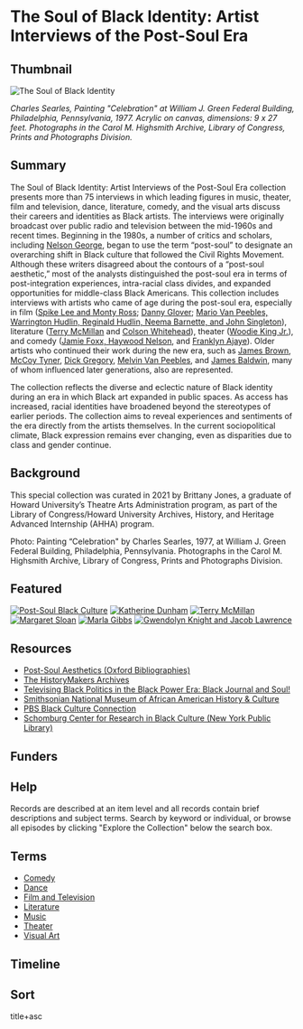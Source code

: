 # The Soul of Black Identity: Artist Interviews of the Post-Soul Era

## Thumbnail

![The Soul of Black Identity](https://s3.amazonaws.com/americanarchive.org/special-collections/soulofblackidentity.png "The Soul of Black Identity") 

*Charles Searles, Painting "Celebration" at William J. Green Federal Building, Philadelphia, Pennsylvania, 1977. Acrylic on canvas, dimensions: 9 x 27 feet. Photographs in the Carol M. Highsmith Archive, Library of Congress, Prints and Photographs Division.*

## Summary

The Soul of Black Identity: Artist Interviews of the Post-Soul Era collection presents more than 75 interviews in which leading figures in music, theater, film and television, dance, literature, comedy, and the visual arts discuss their careers and identities as Black artists. The interviews were originally broadcast over public radio and television between the mid-1960s and recent times. Beginning in the 1980s, a number of critics and scholars, including [Nelson George](https://americanarchive.org/catalog/cpb-aacip_293-31cjt22h), began to use the term “post-soul” to designate an overarching shift in Black culture that followed the Civil Rights Movement. Although these writers disagreed about the contours of a “post-soul aesthetic,” most of the analysts distinguished the post-soul era in terms of post-integration experiences, intra-racial class divides, and expanded opportunities for middle-class Black Americans. This collection includes interviews with artists who came of age during the post-soul era, especially in film ([Spike Lee and Monty Ross](https://americanarchive.org/catalog/cpb-aacip-529-vh5cc0w79t); [Danny Glover](https://americanarchive.org/catalog/cpb-aacip-293-472v72kc); [Mario Van Peebles, Warrington Hudlin, Reginald Hudlin, Neema Barnette, and John Singleton](https://americanarchive.org/catalog/cpb-aacip-507-5717m04m6m?start=1884.14&end=3279.55.)), literature ([Terry McMillan](https://americanarchive.org/catalog/cpb-aacip_529-f76639md96) and [Colson Whitehead](https://americanarchive.org/catalog/cpb-aacip-16-6q1sf2mk55)), theater ([Woodie King Jr.](https://americanarchive.org/catalog/cpb-aacip-522-gh9b56f57m)), and comedy ([Jamie Foxx, Haywood Nelson](https://americanarchive.org/catalog/cpb-aacip-529-bk16m34b2h), and [Franklyn Ajaye](https://americanarchive.org/catalog/cpb-aacip_529-6w96689q21)). Older artists who continued their work during the new era, such as [James Brown](https://americanarchive.org/catalog/cpb-aacip_15-9882j68q57), [McCoy Tyner](https://americanarchive.org/catalog/cpb-aacip_529-zk55d8px94), [Dick Gregory](https://americanarchive.org/catalog/cpb-aacip_512-qj77s7jv10), [Melvin Van Peebles](https://americanarchive.org/catalog/cpb-aacip-512-7940r9n099?start=1369.38&end=1684.06), and [James Baldwin](https://americanarchive.org/catalog/cpb-aacip-15-9m03xx2p), many of whom influenced later generations, also are represented.

The collection reflects the diverse and eclectic nature of Black identity during an era in which Black art expanded in public spaces. As access has increased, racial identities have broadened beyond the stereotypes of earlier periods. The collection aims to reveal experiences and sentiments of the era directly from the artists themselves. In the current sociopolitical climate, Black expression remains ever changing, even as disparities due to class and gender continue.

## Background

This special collection was curated in 2021 by Brittany Jones, a graduate of Howard University’s Theatre Arts Administration program, as part of the Library of Congress/Howard University Archives, History, and Heritage Advanced Internship (AHHA) program.

Photo: Painting “Celebration" by Charles Searles, 1977, at William J. Green Federal Building, Philadelphia, Pennsylvania. Photographs in the Carol M. Highsmith Archive, Library of Congress, Prints and Photographs Division.

## Featured

[![Post-Soul Black Culture](https://s3.amazonaws.com/americanarchive.org/special-collections/cpb-aacip-293-31cjt22h.jpg)](/catalog/cpb-aacip_293-31cjt22h)
[![Katherine Dunham](https://s3.amazonaws.com/americanarchive.org/special-collections/cpb-aacip-507-2804x55077.jpg)](/catalog/cpb-aacip-507-2804x55077)
[![Terry McMillan](https://s3.amazonaws.com/americanarchive.org/special-collections/aapb_tile.jpg)](/catalog/cpb-aacip-529-f76639md96)
[![Margaret Sloan](https://s3.amazonaws.com/americanarchive.org/special-collections/cpb-aacip-81-47rn8v5q.jpg)](/catalog/cpb-aacip-81-47rn8v5q)
[![Marla Gibbs](https://s3.amazonaws.com/americanarchive.org/special-collections/aapb_tile.jpg)](/catalog/cpb-aacip-529-7h1dj59m8f)
[![Gwendolyn Knight and Jacob Lawrence](https://s3.amazonaws.com/americanarchive.org/special-collections/cpb-aacip-cb466bf1eb2.jpg)](/catalog/cpb-aacip-cb466bf1eb2)
 
## Resources

- [Post-Soul Aesthetics (Oxford Bibliographies)](https://www.oxfordbibliographies.com/view/document/obo-9780190221911/obo-9780190221911-0012.xml)   
- [The HistoryMakers Archives]( https://www.thehistorymakers.org/) 
- [Televising Black Politics in the Black Power Era: Black Journal and Soul!](https://americanarchive.org/exhibits/black-power) 
- [Smithsonian National Museum of African American History & Culture](https://nmaahc.si.edu/) 
- [PBS Black Culture Connection](http://www.pbs.org/black-culture/home/)
- [Schomburg Center for Research in Black Culture (New York Public Library)]( https://www.nypl.org/locations/schomburg)  

## Funders

## Help

Records are described at an item level and all records contain brief descriptions and subject terms. Search by keyword or individual, or browse all episodes by clicking "Explore the Collection" below the search box.

## Terms 

- [Comedy](https://americanarchive.org/catalog?f%5Baccess_types%5D%5B%5D=online&q=%22This+record+is+part+of+the+Comedy+section+of+the+Souls+of+Black+Identity+special+collection.%22&sort=title+asc)   
- [Dance](https://americanarchive.org/catalog?f%5Baccess_types%5D%5B%5D=online&q=%22This+record+is+part+of+the+Dance+section+of+the+Souls+of+Black+Identity+special+collection.%22&sort=title+asc)   
- [Film and Television](https://americanarchive.org/catalog?f%5Baccess_types%5D%5B%5D=online&q=%22This+record+is+part+of+the+Film+and+Television+section+of+the+Souls+of+Black+Identity+special+collection.%22&sort=title+asc)   
- [Literature](https://americanarchive.org/catalog?f%5Baccess_types%5D%5B%5D=online&q=%22This+record+is+part+of+the+Literature+section+of+the+Souls+of+Black+Identity+special+collection.%22&sort=title+asc)
- [Music](https://americanarchive.org/catalog?f%5Baccess_types%5D%5B%5D=online&q=%22This+record+is+part+of+the+Music+section+of+the+Souls+of+Black+Identity+special+collection.%22&sort=title+asc)   
- [Theater](https://americanarchive.org/catalog?f%5Baccess_types%5D%5B%5D=online&q=%22This+record+is+part+of+the+Theater+section+of+the+Souls+of+Black+Identity+special+collection.%22&sort=title+asc)   
- [Visual Art](https://americanarchive.org/catalog?f%5Baccess_types%5D%5B%5D=online&q=%22This+record+is+part+of+the+Visual+Art+section+of+the+Souls+of+Black+Identity+special+collection.%22&sort=title+asc)   

## Timeline

## Sort

title+asc
